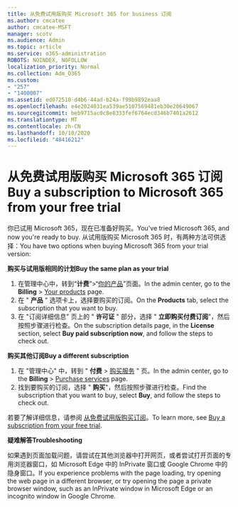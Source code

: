 ```yaml
---
title: 从免费试用版购买 Microsoft 365 for business 订阅
ms.author: cmcatee
author: cmcatee-MSFT
manager: scotv
ms.audience: Admin
ms.topic: article
ms.service: o365-administration
ROBOTS: NOINDEX, NOFOLLOW
localization_priority: Normal
ms.collection: Adm_O365
ms.custom:
- "257"
- "1400007"
ms.assetid: ed072510-d4b6-44ad-b24a-f99b9892eaa8
ms.openlocfilehash: e4e2024031ea539ae5107569481eb30e20649067
ms.sourcegitcommit: beb9715ac0c8e8333fef6764ecd346b7401a2612
ms.translationtype: MT
ms.contentlocale: zh-CN
ms.lasthandoff: 10/10/2020
ms.locfileid: "48416212"
---
```

# <a name="buy-a-subscription-to-microsoft-365-from-your-free-trial"></a><span data-ttu-id="cb7af-102">从免费试用版购买 Microsoft 365 订阅</span><span class="sxs-lookup"><span data-stu-id="cb7af-102">Buy a subscription to Microsoft 365 from your free trial</span></span>

<span data-ttu-id="cb7af-103">你已试用 Microsoft 365，现在已准备好购买。</span><span class="sxs-lookup"><span data-stu-id="cb7af-103">You've tried Microsoft 365, and now you're ready to buy.</span></span> <span data-ttu-id="cb7af-104">从试用版购买 Microsoft 365 时，有两种方法可供选择：</span><span class="sxs-lookup"><span data-stu-id="cb7af-104">You have two options when buying Microsoft 365 from your trial version:</span></span>
  
 <span data-ttu-id="cb7af-105">**购买与试用版相同的计划**</span><span class="sxs-lookup"><span data-stu-id="cb7af-105">**Buy the same plan as your trial**</span></span>
  
1. <span data-ttu-id="cb7af-106">在管理中心中，转到“**计费**”\>“[你的产品](https://go.microsoft.com/fwlink/p/?linkid=842054)”页面。</span><span class="sxs-lookup"><span data-stu-id="cb7af-106">In the admin center, go to the **Billing** \> [Your products](https://go.microsoft.com/fwlink/p/?linkid=842054) page.</span></span>
2. <span data-ttu-id="cb7af-107">在 " **产品** " 选项卡上，选择要购买的订阅。</span><span class="sxs-lookup"><span data-stu-id="cb7af-107">On the **Products** tab, select the subscription that you want to buy.</span></span>
3. <span data-ttu-id="cb7af-108">在 "订阅详细信息" 页上的 " **许可证** " 部分，选择 " **立即购买付费订阅**"，然后按照步骤进行检查。</span><span class="sxs-lookup"><span data-stu-id="cb7af-108">On the subscription details page, in the **License** section, select **Buy paid subscription now**, and follow the steps to check out.</span></span>
 
<span data-ttu-id="cb7af-109">**购买其他订阅**</span><span class="sxs-lookup"><span data-stu-id="cb7af-109">**Buy a different subscription**</span></span>
  
1. <span data-ttu-id="cb7af-110">在 "管理中心" 中，转到 " **付费** \> [购买服务](https://go.microsoft.com/fwlink/p/?linkid=868433) " 页。</span><span class="sxs-lookup"><span data-stu-id="cb7af-110">In the admin center, go to the **Billing** \> [Purchase services](https://go.microsoft.com/fwlink/p/?linkid=868433) page.</span></span>
2. <span data-ttu-id="cb7af-111">找到要购买的订阅，选择 " **购买**"，然后按照步骤进行检查。</span><span class="sxs-lookup"><span data-stu-id="cb7af-111">Find the subscription that you want to buy, select **Buy**, and follow the steps to check out.</span></span>

<span data-ttu-id="cb7af-112">若要了解详细信息，请参阅 [从免费试用版购买订阅](https://docs.microsoft.com/microsoft-365/commerce/try-or-buy-microsoft-365#buy-a-subscription-from-your-free-trial)。</span><span class="sxs-lookup"><span data-stu-id="cb7af-112">To learn more, see [Buy a subscription from your free trial](https://docs.microsoft.com/microsoft-365/commerce/try-or-buy-microsoft-365#buy-a-subscription-from-your-free-trial).</span></span>

<span data-ttu-id="cb7af-113">**疑难解答**</span><span class="sxs-lookup"><span data-stu-id="cb7af-113">**Troubleshooting**</span></span>

<span data-ttu-id="cb7af-114">如果遇到页面加载问题，请尝试在其他浏览器中打开网页，或者尝试打开页面的专用浏览器窗口，如 Microsoft Edge 中的 InPrivate 窗口或 Google Chrome 中的隐身窗口。</span><span class="sxs-lookup"><span data-stu-id="cb7af-114">If you experience problems with the page loading, try opening the web page in a different browser, or try opening the page a private browser window, such as an InPrivate window in Microsoft Edge or an incognito window in Google Chrome.</span></span>